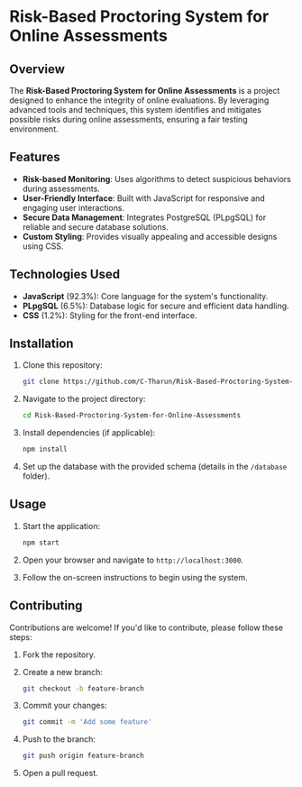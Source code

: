 # Risk-Based Proctoring System for Online Assessments

## Overview
The **Risk-Based Proctoring System for Online Assessments** is a project designed to enhance the integrity of online evaluations. By leveraging advanced tools and techniques, this system identifies and mitigates possible risks during online assessments, ensuring a fair testing environment.

## Features
- **Risk-based Monitoring**: Uses algorithms to detect suspicious behaviors during assessments.
- **User-Friendly Interface**: Built with JavaScript for responsive and engaging user interactions.
- **Secure Data Management**: Integrates PostgreSQL (PLpgSQL) for reliable and secure database solutions.
- **Custom Styling**: Provides visually appealing and accessible designs using CSS.

## Technologies Used
- **JavaScript** (92.3%): Core language for the system's functionality.
- **PLpgSQL** (6.5%): Database logic for secure and efficient data handling.
- **CSS** (1.2%): Styling for the front-end interface.

## Installation

1. Clone this repository:

    ```bash
    git clone https://github.com/C-Tharun/Risk-Based-Proctoring-System-for-Online-Assessments.git
    ```

2. Navigate to the project directory:

    ```bash
    cd Risk-Based-Proctoring-System-for-Online-Assessments
    ```

3. Install dependencies (if applicable):

    ```bash
    npm install
    ```

4. Set up the database with the provided schema (details in the `/database` folder).

## Usage

1. Start the application:

    ```bash
    npm start
    ```

2. Open your browser and navigate to `http://localhost:3000`.

3. Follow the on-screen instructions to begin using the system.

## Contributing

Contributions are welcome! If you'd like to contribute, please follow these steps:

1. Fork the repository.
2. Create a new branch:

    ```bash
    git checkout -b feature-branch
    ```

3. Commit your changes:

    ```bash
    git commit -m 'Add some feature'
    ```

4. Push to the branch:

    ```bash
    git push origin feature-branch
    ```

5. Open a pull request.
